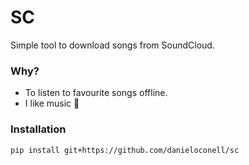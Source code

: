 # SC #

Simple tool to download songs from SoundCloud.

### Why? ###

* To listen to favourite songs offline.
* I like music :musical_note:

### Installation ###

`pip install git+https://github.com/danieloconell/sc`
